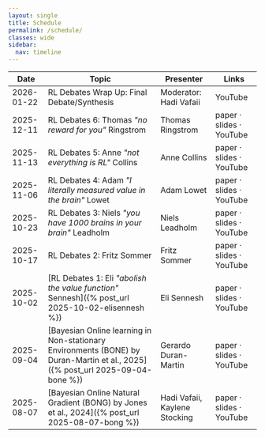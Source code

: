 ```yaml
---
layout: single
title: Schedule
permalink: /schedule/
classes: wide
sidebar:
  nav: timeline
---
```


| Date       | Topic                      | Presenter | Links               |
|------------|----------------------------|------|--------------------------|
| 2026-01-22 | RL Debates Wrap Up: Final Debate/Synthesis | Moderator: Hadi Vafaii | YouTube |
| 2025-12-11 | RL Debates 6: Thomas <em>"no reward for you"</em> Ringstrom | Thomas Ringstrom  | paper · slides · YouTube |
| 2025-11-13 | RL Debates 5: Anne <em>"not everything is RL"</em> Collins | Anne Collins  | paper · slides · YouTube |
| 2025-11-06 | RL Debates 4: Adam <em>"I literally measured value in the brain"</em> Lowet | Adam Lowet  | paper · slides · YouTube |
| 2025-10-23 | RL Debates 3: Niels <em>"you have 1000 brains in your brain"</em> Leadholm | Niels Leadholm  | paper · slides · YouTube |
| 2025-10-17 | RL Debates 2: Fritz Sommer  | Fritz Sommer  | paper · slides · YouTube |
| 2025-10-02 | [RL Debates 1: Eli <em>"abolish the value function"</em> Sennesh]({% post_url 2025-10-02-elisennesh %})  | Eli Sennesh  | paper · slides · YouTube |
| 2025-09-04 | [Bayesian Online learning in Non-stationary Environments (BONE) by Duran-Martin et al., 2025]({% post_url 2025-09-04-bone %})  | Gerardo Duran-Martin | paper · slides · YouTube |
| 2025-08-07 | [Bayesian Online Natural Gradient (BONG) by Jones et al., 2024]({% post_url 2025-08-07-bong %}) | Hadi Vafaii, Kaylene Stocking  | paper · slides · YouTube |